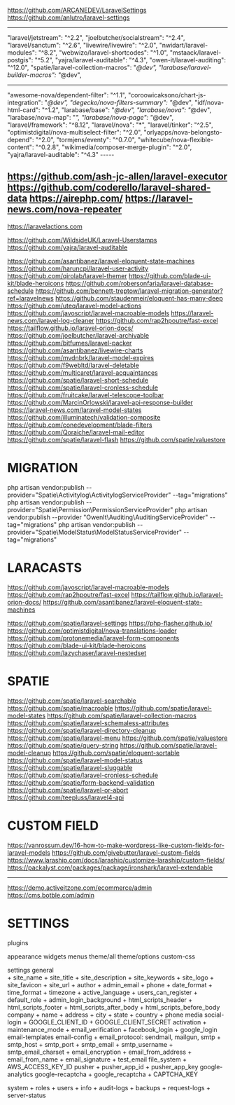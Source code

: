 https://github.com/ARCANEDEV/LaravelSettings
https://github.com/anlutro/laravel-settings

------------------------------------------
"laravel/jetstream": "^2.2",
"joelbutcher/socialstream": "^2.4",
"laravel/sanctum": "^2.6",
"livewire/livewire": "^2.0",
"nwidart/laravel-modules": "^8.2",
"webwizo/laravel-shortcodes": "^1.0",
"mstaack/laravel-postgis": "^5.2",
"yajra/laravel-auditable": "^4.3",
"owen-it/laravel-auditing": "^12.0",
"spatie/laravel-collection-macros": "*@dev",
"larabase/laravel-builder-macros": "*@dev",

----------------------
"awesome-nova/dependent-filter": "^1.1",
"coroowicaksono/chart-js-integration": "*@dev",
"degecko/nova-filters-summary": "*@dev",
"idf/nova-html-card": "^1.2",
"larabase/base": "*@dev",
"larabase/nova": "*@dev",
"larabase/nova-map": "*",
"larabase/nova-page": "*@dev",
"laravel/framework": "^8.12",
"laravel/nova": "*",
"laravel/tinker": "^2.5",
"optimistdigital/nova-multiselect-filter": "^2.0",
"orlyapps/nova-belongsto-depend": "^2.0",
"tormjens/eventy": "^0.7.0",
"whitecube/nova-flexible-content": "^0.2.8",
"wikimedia/composer-merge-plugin": "^2.0",
"yajra/laravel-auditable": "^4.3"
        -----


https://github.com/ash-jc-allen/laravel-executor
https://github.com/coderello/laravel-shared-data
https://airephp.com/
https://laravel-news.com/nova-repeater
-------------
https://laravelactions.com

https://github.com/WildsideUK/Laravel-Userstamps
https://github.com/yajra/laravel-auditable

https://github.com/asantibanez/laravel-eloquent-state-machines
https://github.com/haruncpi/laravel-user-activity
https://github.com/qirolab/laravel-themer
https://github.com/blade-ui-kit/blade-heroicons
https://github.com/robersonfaria/laravel-database-schedule
https://github.com/bennett-treptow/laravel-migration-generator?ref=laravelnews
https://github.com/staudenmeir/eloquent-has-many-deep
https://github.com/uteq/laravel-model-actions
https://github.com/javoscript/laravel-macroable-models
https://laravel-news.com/laravel-log-cleaner
https://github.com/rap2hpoutre/fast-excel
https://tailflow.github.io/laravel-orion-docs/
https://github.com/joelbutcher/laravel-archivable
https://github.com/bitfumes/laravel-packer
https://github.com/asantibanez/livewire-charts
https://github.com/mvdnbrk/laravel-model-expires
https://github.com/f9webltd/laravel-deletable
https://github.com/multicaret/laravel-acquaintances
https://github.com/spatie/laravel-short-schedule
https://github.com/spatie/laravel-cronless-schedule
https://github.com/fruitcake/laravel-telescope-toolbar
https://github.com/MarcinOrlowski/laravel-api-response-builder
https://laravel-news.com/laravel-model-states
https://github.com/illuminatech/validation-composite
https://github.com/conedevelopment/blade-filters
https://github.com/Qoraiche/laravel-mail-editor
https://github.com/spatie/laravel-flash
https://github.com/spatie/valuestore

# MIGRATION
php artisan vendor:publish --provider="Spatie\Activitylog\ActivitylogServiceProvider" --tag="migrations"
php artisan vendor:publish --provider="Spatie\Permission\PermissionServiceProvider"
php artisan vendor:publish --provider "OwenIt\Auditing\AuditingServiceProvider" --tag="migrations"
php artisan vendor:publish --provider="Spatie\ModelStatus\ModelStatusServiceProvider" --tag="migrations"

# LARACASTS
https://github.com/javoscript/laravel-macroable-models
https://github.com/rap2hpoutre/fast-excel
https://tailflow.github.io/laravel-orion-docs/
https://github.com/asantibanez/laravel-eloquent-state-machines

https://github.com/spatie/laravel-settings
https://php-flasher.github.io/
https://github.com/optimistdigital/nova-translations-loader
https://github.com/protonemedia/laravel-form-components
https://github.com/blade-ui-kit/blade-heroicons
https://github.com/lazychaser/laravel-nestedset

# SPATIE
https://github.com/spatie/laravel-searchable
https://github.com/spatie/macroable
https://github.com/spatie/laravel-model-states
https://github.com/spatie/laravel-collection-macros
https://github.com/spatie/laravel-schemaless-attributes
https://github.com/spatie/laravel-directory-cleanup
https://github.com/spatie/laravel-menu
https://github.com/spatie/valuestore
https://github.com/spatie/query-string
https://github.com/spatie/laravel-model-cleanup
https://github.com/spatie/eloquent-sortable
https://github.com/spatie/laravel-model-status
https://github.com/spatie/laravel-sluggable
https://github.com/spatie/laravel-cronless-schedule
https://github.com/spatie/form-backend-validation
https://github.com/spatie/laravel-or-abort
https://github.com/teepluss/laravel4-api

# CUSTOM FIELD
https://vanrossum.dev/16-how-to-make-wordpress-like-custom-fields-for-laravel-models
https://github.com/givebutter/laravel-custom-fields
https://www.laraship.com/docs/laraship/customize-laraship/custom-fields/
https://packalyst.com/packages/package/ironshark/laravel-extendable

------------------
https://demo.activeitzone.com/ecommerce/admin
https://cms.botble.com/admin

# SETTINGS
plugins


appearance
    widgets
    menus
    theme/all
    theme/options
    custom-css
    
settings
    general    
        + site_name
        + site_title
        + site_description
        + site_keywords
        + site_logo
        + site_favicon
        + site_url
        + author
        + admin_email
        + phone
        + date_format
        + time_format
        + timezone
        + active_language
        + users_can_register
        + default_role
        + admin_login_background
        + html_scripts_header
        + html_scripts_footer
        + html_scripts_after_body
        + html_scripts_before_body
    company
        + name
        + address
        + city
        + state
        + country
        + phone
    media
    social-login
        + GOOGLE_CLIENT_ID
        + GOOGLE_CLIENT_SECRET
    activation
        + maintenance_mode
        + email_verification
        + facebook_login
        + google_login
    email-templates
    email-config
        + email_protocol: sendmail, mailgun, smtp
        + smtp_host
        + smtp_port
        + smtp_email
        + smtp_username
        + smtp_email_charset
        + email_encryption
        + email_from_address
        + email_from_name
        + email_signature
        + test_email
    file_system
        + AWS_ACCESS_KEY_ID
    pusher
        + pusher_app_id
        + pusher_app_key
    google-analytics
    google-recaptcha
        + google_recaptcha
        + CAPTCHA_KEY


system
    + roles
    + users
    + info
    + audit-logs
    + backups
    + request-logs
    + server-status
